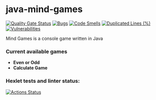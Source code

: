 # java-mind-games

[![Quality Gate Status](https://sonarcloud.io/api/project_badges/measure?project=Feoor_java-project-61&metric=alert_status)](https://sonarcloud.io/summary/new_code?id=Feoor_java-project-61)
[![Bugs](https://sonarcloud.io/api/project_badges/measure?project=Feoor_java-project-61&metric=bugs)](https://sonarcloud.io/summary/new_code?id=Feoor_java-project-61)
[![Code Smells](https://sonarcloud.io/api/project_badges/measure?project=Feoor_java-project-61&metric=code_smells)](https://sonarcloud.io/summary/new_code?id=Feoor_java-project-61)
[![Duplicated Lines (%)](https://sonarcloud.io/api/project_badges/measure?project=Feoor_java-project-61&metric=duplicated_lines_density)](https://sonarcloud.io/summary/new_code?id=Feoor_java-project-61)
[![Vulnerabilities](https://sonarcloud.io/api/project_badges/measure?project=Feoor_java-project-61&metric=vulnerabilities)](https://sonarcloud.io/summary/new_code?id=Feoor_java-project-61)

Mind Games is a console game written in Java

### Current available games
* **Even or Odd**
* **Calculate Game**

### Hexlet tests and linter status:
[![Actions Status](https://github.com/Feoor/java-project-61/actions/workflows/hexlet-check.yml/badge.svg)](https://github.com/Feoor/java-project-61/actions)